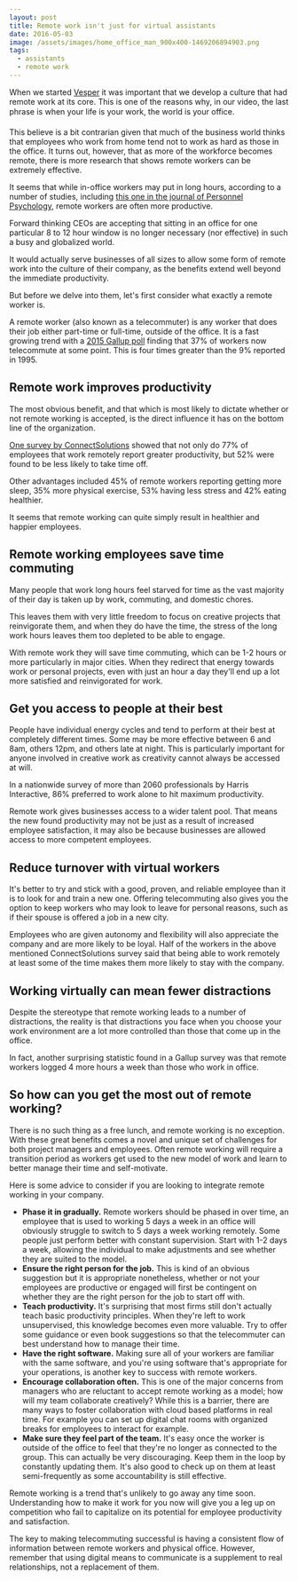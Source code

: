 ```yaml
---
layout: post
title: Remote work isn't just for virtual assistants
date: 2016-05-03
image: /assets/images/home_office_man_900x400-1469206894903.png
tags:
  - assistants
  - remote work
---
```


When we started [Vesper](https://www.vesper.ai) it was important that we develop a culture that had remote work at its core. This is one of the reasons why, in our video, the last phrase is when your life is your work, the world is your office.

This believe is a bit contrarian given that much of the business world thinks that employees who work from home tend not to work as hard as those in the office. It turns out, however, that as more of the workforce becomes remote, there is more research that shows remote workers can be extremely effective.

It seems that while in-office workers may put in long hours, according to a number of studies, including [this one in the journal of Personnel Psychology](http://onlinelibrary.wiley.com/doi/10.1111/peps.12082/abstract), remote workers are often more productive.

Forward thinking CEOs are accepting that sitting in an office for one particular 8 to 12 hour window is no longer necessary (nor effective) in such a busy and globalized world.

It would actually serve businesses of all sizes to allow some form of remote work into the culture of their company, as the benefits extend well beyond the immediate productivity.

But before we delve into them, let's first consider what exactly a remote worker is.

A remote worker (also known as a telecommuter) is any worker that does their job either part-time or full-time, outside of the office. It is a fast growing trend with a [2015 Gallup poll](http://www.gallup.com/poll/184649/telecommuting-work-climbs.aspx) finding that 37% of workers now telecommute at some point. This is four times greater than the 9% reported in 1995.

## Remote work improves productivity

The most obvious benefit, and that which is most likely to dictate whether or not remote working is accepted, is the direct influence it has on the bottom line of the organization.

[One survey by ConnectSolutions](http://connectsolutions.com/press-release/connectsolutions-survey-shows-working-remotely-benefits-employers-and-employees) showed that not only do 77% of employees that work remotely report greater productivity, but 52% were found to be less likely to take time off.

Other advantages included 45% of remote workers reporting getting more sleep, 35% more physical exercise, 53% having less stress and 42% eating healthier.

It seems that remote working can quite simply result in healthier and happier employees.


## Remote working employees save time commuting

Many people that work long hours feel starved for time as the vast majority of their day is taken up by work, commuting, and domestic chores.

This leaves them with very little freedom to focus on creative projects that reinvigorate them, and when they do have the time, the stress of the long work hours leaves them too depleted to be able to engage.

With remote work they will save time commuting, which can be 1-2 hours or more particularly in major cities. When they redirect that energy towards work or personal projects, even with just an hour a day they'll end up a lot more satisfied and reinvigorated for work.


## Get you access to people at their best

People have individual energy cycles and tend to perform at their best at completely different times. Some may be more effective between 6 and 8am, others 12pm, and others late at night. This is particularly important for anyone involved in creative work as creativity cannot always be accessed at will.

In a nationwide survey of more than 2060 professionals by Harris Interactive, 86% preferred to work alone to hit maximum productivity.

Remote work gives businesses access to a wider talent pool. That means the new found productivity may not be just as a result of increased employee satisfaction, it may also be because businesses are allowed access to more competent employees.

## Reduce turnover with virtual workers

It's better to try and stick with a good, proven, and reliable employee than it is to look for and train a new one. Offering telecommuting also gives you the option to keep workers who may look to leave for personal reasons, such as if their spouse is offered a job in a new city.

Employees who are given autonomy and flexibility will also appreciate the company and are more likely to be loyal. Half of the workers in the above mentioned ConnectSolutions survey said that being able to work remotely at least some of the time makes them more likely to stay with the company.

## Working virtually can mean fewer distractions

Despite the stereotype that remote working leads to a number of distractions, the reality is that distractions you face when you choose your work environment are a lot more controlled than those that come up in the office.

In fact, another surprising statistic found in a Gallup survey was that remote workers logged 4 more hours a week than those who work in office.


## So how can you get the most out of remote working?

There is no such thing as a free lunch, and remote working is no exception. With these great benefits comes a novel and unique set of challenges for both project managers and employees. Often remote working will require a transition period as workers get used to the new model of work and learn to better manage their time and self-motivate.

Here is some advice to consider if you are looking to integrate remote working in your company.

* **Phase it in gradually.** Remote workers should be phased in over time, an employee that is used to working 5 days a week in an office will obviously struggle to switch to 5 days a week working remotely. Some people just perform better with constant supervision. Start with 1-2 days a week, allowing the individual to make adjustments and see whether they are suited to the model.
* **Ensure the right person for the job.** This is kind of an obvious suggestion but it is appropriate nonetheless, whether or not your employees are productive or engaged will first be contingent on whether they are the right person for the job to start off with.
* **Teach productivity.** It's surprising that most firms still don't actually teach basic productivity principles. When they're left to work unsupervised, this knowledge becomes even more valuable. Try to offer some guidance or even book suggestions so that the telecommuter can best understand how to manage their time.
* **Have the right software.** Making sure all of your workers are familiar with the same software, and you're using software that's appropriate for your operations, is another key to success with remote workers.
* **Encourage collaboration often.** This is one of the major concerns from managers who are reluctant to accept remote working as a model; how will my team collaborate creatively? While this is a barrier, there are many ways to foster collaboration with cloud based platforms in real time. For example you can set up digital chat rooms with organized breaks for employees to interact for example.
* **Make sure they feel part of the team.** It's easy once the worker is outside of the office to feel that they're no longer as connected to the group. This can actually be very discouraging. Keep them in the loop by constantly updating them. It's also good to check up on them at least semi-frequently as some accountability is still effective.

Remote working is a trend that's unlikely to go away any time soon. Understanding how to make it work for you now will give you a leg up on competition who fail to capitalize on its potential for employee productivity and satisfaction.

The key to making telecommuting successful is having a  consistent flow of information between remote workers and physical office. However, remember that using digital means to communicate is a supplement to real relationships, not a replacement of them.
